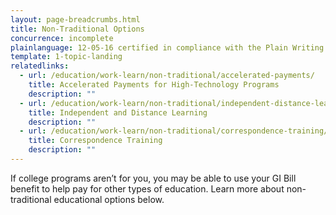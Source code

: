 ```yaml
---
layout: page-breadcrumbs.html
title: Non-Traditional Options
concurrence: incomplete
plainlanguage: 12-05-16 certified in compliance with the Plain Writing Act
template: 1-topic-landing
relatedlinks:
  - url: /education/work-learn/non-traditional/accelerated-payments/
    title: Accelerated Payments for High-Technology Programs
    description: ""
  - url: /education/work-learn/non-traditional/independent-distance-learning/
    title: Independent and Distance Learning
    description: ""
  - url: /education/work-learn/non-traditional/correspondence-training/
    title: Correspondence Training
    description: ""
---
```


If college programs aren’t for you, you may be able to use your GI Bill benefit to help pay for other types of education. Learn more about non-traditional educational options below. 
